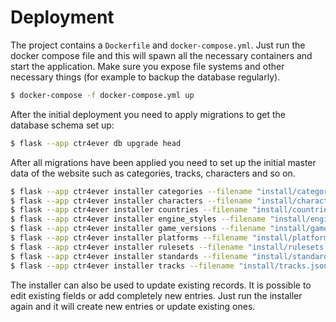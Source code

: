 # Deployment

The project contains a `Dockerfile` and `docker-compose.yml`. Just run the docker compose file and this will spawn
all the necessary containers and start the application. Make sure you expose file systems and other necessary things
(for example to backup the database regularly).

```bash
$ docker-compose -f docker-compose.yml up
```

After the initial deployment you need to apply migrations to get the database schema set up:

```bash
$ flask --app ctr4ever db upgrade head
```

After all migrations have been applied you need to set up the initial master data of the website
such as categories, tracks, characters and so on.

```bash
$ flask --app ctr4ever installer categories --filename "install/categories.json"
$ flask --app ctr4ever installer characters --filename "install/characters.json"
$ flask --app ctr4ever installer countries --filename "install/countries.json"
$ flask --app ctr4ever installer engine_styles --filename "install/engine_styles.json"
$ flask --app ctr4ever installer game_versions --filename "install/game_versions.json"
$ flask --app ctr4ever installer platforms --filename "install/platforms.json"
$ flask --app ctr4ever installer rulesets --filename "install/rulesets.json"
$ flask --app ctr4ever installer standards --filename "install/standards.json"
$ flask --app ctr4ever installer tracks --filename "install/tracks.json"
```

The installer can also be used to update existing records. It is possible to edit existing fields
or add completely new entries. Just run the installer again and it will create new entries or update existing ones.

